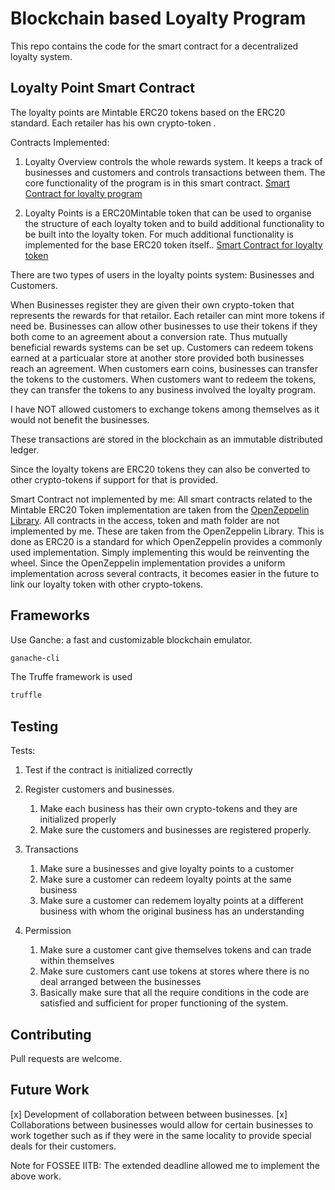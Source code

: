 # Blockchain based Loyalty Program

This repo contains the code for the smart contract for a decentralized loyalty system. 

## Loyalty Point Smart Contract



The loyalty points are Mintable ERC20 tokens based on the ERC20 standard.
Each retailer has his own crypto-token .

Contracts Implemented:

1. Loyalty Overview controls the whole rewards system. It keeps a track of businesses and customers and controls transactions between them. The core functionality of the program is in this smart contract.
[Smart Contract for loyalty program](./contracts/loyalty_overview.sol)

2. Loyalty Points is a ERC20Mintable token that can be used to organise the structure of each loyalty token and to build additional functionality to be built into the loyalty token. For much additional functionality is implemented for the base ERC20 token itself..
[Smart Contract for loyalty token](./contracts/loyalty_points.sol)

There are two types of users in the loyalty points system: Businesses and Customers.

When Businesses register they are given their own crypto-token that represents the rewards for that retailor. Each retailer can mint more tokens if need be.
Businesses can allow other businesses to use their tokens if they both come to an agreement about a conversion rate. Thus mutually beneficial rewards systems can be set up. Customers can redeem tokens earned at a particualar store at another store provided both businesses reach an agreement.
When customers earn coins, businesses can transfer the tokens to the customers.
When customers want to redeem the tokens, they can transfer the tokens to any business involved the loyalty program.

I have NOT allowed customers to exchange tokens among themselves as it would not benefit the businesses.

These transactions are stored in the blockchain as an immutable distributed ledger.

Since the loyalty tokens are ERC20 tokens they can also be converted to other crypto-tokens if support for that is provided.

Smart Contract not implemented by me:
All smart contracts related to the Mintable ERC20 Token implementation are taken from the [OpenZeppelin Library](https://github.com/OpenZeppelin/openzeppelin-solidity). All contracts in the access, token and math folder are not implemented by me. These are taken from the OpenZeppelin Library. This is done as ERC20 is a standard for which OpenZeppelin provides a commonly used implementation. Simply implementing this would be reinventing the wheel. Since the OpenZeppelin implementation provides a uniform implementation across several contracts, it becomes easier in the future to link our loyalty token with other crypto-tokens. 

## Frameworks


Use Ganche: a fast and customizable blockchain emulator.

```bash
ganache-cli
```

The Truffe framework is used
```bash
truffle 
```

## Testing

Tests:

1. Test if the contract is initialized correctly

2. Register customers and businesses.
	1. Make each business has their own crypto-tokens and they are initialized properly
	2. Make sure the customers and businesses are registered properly.

3. Transactions
	1. Make sure a businesses and give loyalty points to a customer
	2. Make sure a customer can redeem loyalty points at the same business
	3. Make sure a customer can redemem loyalty points at a different business with whom the original business has an understanding

4. Permission
	1. Make sure a customer cant give themselves tokens and can trade within themselves
	2. Make sure customers cant use tokens at stores where there is no deal arranged between the businesses
	3. Basically make sure that all the require conditions in the code are satisfied and sufficient for proper functioning of the system.




## Contributing
Pull requests are welcome.

## Future Work
[x] Development of collaboration between between businesses.
[x] Collaborations between businesses would allow for certain businesses to work together such as if they were in the same locality to provide special deals for their customers.

Note for FOSSEE IITB: The extended deadline allowed me to implement the above work.
